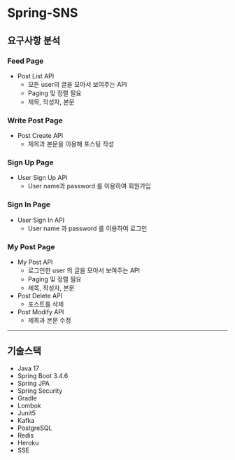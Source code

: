 # Spring-SNS

## 요구사항 분석
### Feed Page
* Post List API
  * 모든 user의 글을 모아서 보여주는 API
  * Paging 및 정렬 필요
  * 제목, 작성자, 본문

### Write Post Page
* Post Create API
  * 제목과 본문을 이용해 포스팅 작성
 
### Sign Up Page
* User Sign Up API
  * User name과 password 를 이용하여 회원가입

### Sign In Page
* User Sign In API
  * User name 과 password 를 이용하여 로그인
 
### My Post Page
* My Post API
  * 로그인한 user 의 글을 모아서 보여주는 API
  * Paging 및 정렬 필요
  * 제목, 작성자, 본문
* Post Delete API
  * 포스트를 삭제
* Post Modify API
  * 제목과 본문 수정

----------

## 기술스택
* Java 17
* Spring Boot 3.4.6
* Spring JPA
* Spring Security
* Gradle
* Lombok
* Junit5
* Kafka
* PostgreSQL
* Redis
* Heroku
* SSE
